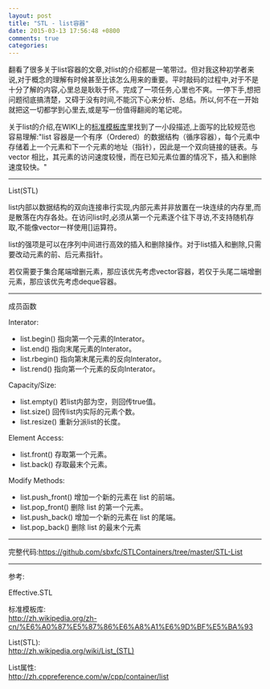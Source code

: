 ```yaml
---
layout: post
title: "STL - list容器"
date: 2015-03-13 17:56:48 +0800
comments: true
categories: 
---
```


翻看了很多关于list容器的文章,对list的介绍都是一笔带过。但对我这种初学者来说,对于概念的理解有时候甚至比该怎么用来的重要。平时敲码的过程中,对于不是十分了解的内容,心里总是耿耿于怀。完成了一项任务,心里也不爽。一停下手,想把问题彻底搞清楚，又碍于没有时间,不能沉下心来分析、总结。所以,何不在一开始就把这一切都学到心里去,或是写一份值得翻阅的笔记呢。

关于list的介绍,在WIKI上的[标准模板库](http://zh.wikipedia.org/zh-cn/%E6%A0%87%E5%87%86%E6%A8%A1%E6%9D%BF%E5%BA%93 "WIKI STL")里找到了一小段描述,上面写的比较规范也容易理解:"list 容器是一个有序（Ordered）的数据结构（循序容器），每个元素中存储着上一个元素和下一个元素的地址（指针），因此是一个双向链接的链表。与 vector 相比，其元素的访问速度较慢，而在已知元素位置的情况下，插入和删除速度较快。"

---
List(STL)

list内部以数据结构的双向连接串行实现,内部元素并非放置在一块连续的内存里,而是散落在内存各处。在访问list时,必须从第一个元素逐个往下寻访,不支持随机存取,不能像vector一样使用[]运算符。

list的强项是可以在序列中间进行高效的插入和删除操作。对于list插入和删除,只需要改动元素的前、后元素指针。

若仅需要于集合尾端增删元素，那应该优先考虑vector容器，若仅于头尾二端增删元素，那应该优先考虑deque容器。

---
成员函数

Interator:

- list.begin() 指向第一个元素的Interator。
- list.end() 指向末尾元素的Interator。
- list.rbegin() 指向第末尾元素的反向Interator。
- list.rend() 指向第一个元素的反向Interator。

Capacity/Size:

- list.empty() 若list内部为空，则回传true值。
- list.size() 回传list内实际的元素个数。
- list.resize() 重新分派list的长度。

Element Access:

- list.front() 存取第一个元素。
- list.back() 存取最末个元素。

Modify Methods:

- list.push_front() 增加一个新的元素在 list 的前端。
- list.pop_front() 删除 list 的第一个元素。
- list.push_back() 增加一个新的元素在 list 的尾端。
- list.pop_back() 删除 list 的最末个元素

---
完整代码:<https://github.com/sbxfc/STLContainers/tree/master/STL-List>

---
参考:

Effective.STL

标准模板库:<br><http://zh.wikipedia.org/zh-cn/%E6%A0%87%E5%87%86%E6%A8%A1%E6%9D%BF%E5%BA%93>

List(STL):<br><http://zh.wikipedia.org/wiki/List_(STL)>

List属性:<br><http://zh.cppreference.com/w/cpp/container/list>